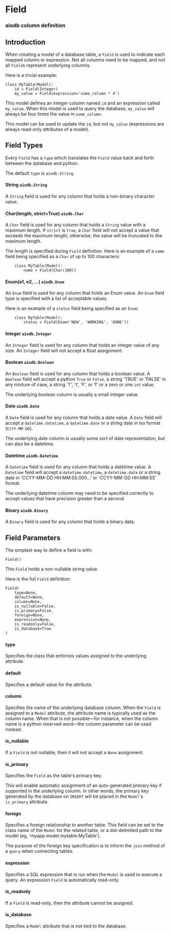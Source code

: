 # Field
### aiodb column definition

## Introduction

When creating a model of a database table,
a `Field` is used to indicate each mapped
column or expression.
Not all columns need to be mapped, and not all
`Field`s represent underlying columns.

Here is a trivial example:
```
class MyTable(Model):
    id = Field(Integer)
    my_value = Field(expression='some_column * 4')
```

This model defines an integer column named `id`
and an expression called `my_value`. When this
model is used to query the database, `my_value`
will always be four times the value in `some_column`.

This model can be used to update the `id`, but not
`my_value` (expressions are always
read-only attributes of a model).

## Field Types

Every `Field` has a `type` which translates the `Field` value
back and forth between the database and python.

The default `type` is `aiodb.String`.

#### String `aiodb.String`

A `String` field is used for any column that holds
a non-binary character value.

#### Char(length, strict=True) `aiodb.Char`

A `Char` field is used for any column that holds a `String`
value with a maximum length.
If `strict` is `True`,
a `Char` field will not accept a value that exceeds the maximum length;
otherwise, the value will be truncated to the maximum length.

The length is specified during `Field` definition.
Here is an example of a `name` field being specified
as a `Char` of up to 100 characters:

```
    class MyTable(Model):
        name = Field(Char(100))
```

#### Enum(e1, e2, ...) `aiodb.Enum`

An `Enum` field is used for any column that holds an Enum value.
An `Enum` field type is specified with a list of acceptable values.

Here is an example of a `status` field being specified
as an `Enum`:

```
    class MyTable(Model):
        status = Field(Enum('NEW', 'WORKING', 'DONE'))
```

#### Integer `aiodb.Integer`

An `Integer` field is used for any column that holds
an integer value of any size.
An `Integer` field will not accept a float assignment.

#### Boolean `aiodb.Boolean`

An `Boolean` field is used for any column that holds
a boolean value.
A `Boolean` field will accept a python `True` or `False`,
a string 'TRUE' or 'FALSE' in any mixture of case,
a string 'T', 't', 'F', or 'f' or a zero or one `int` value.

The underlying boolean column is usually a small integer value.

#### Date `aiodb.Date`
A `Date` field is used for any column that holds
a date value.
A `Date` field will accept a `datetime.datetime`,
a `datetime.date`
or a string date in iso format (`CCYY-MM-DD`).

The underlying date column is usually some sort of date
representation, but can also be a datetime.

#### Datetime `aiodb.Datetime`
A `Datetime` field is used for any column that holds
a datetime value.
A `Datetime` field will accept a `datetime.datetime`,
a `datetime.date`
or a string date in 'CCYY-MM-DD HH:MM:SS.000...' or
'CCYY-MM-DD HH:MM:SS' format.

The underlying datetime column may need to be specified
correctly to accept values that have precision greater than a second.

#### Binary `aiodb.Binary`
A `Binary` field is used for any column that holds
a binary data.

## Field Parameters

The simplest way to define a field is with:
```
Field()
```
This `Field` holds a non-nullable string value.

Here is the full `Field` definition:
```
Field(
    type=None,
    default=None,
    column=None,
    is_nullable=False,
    is_primary=False,
    foreign=None,
    expression=None,
    is_readonly=False,
    is_database=True
)
```

#### type
Specifies the class
that enforces values assigned to the underlying attribute.

#### default
Specifies a default value for the attribute.

#### column
Specifies the name of the underlying database column.
When the `Field` is assigned to a `Model` attribute,
the attribute name is typically used as the column name.
When that is not possible&mdash;for instance,
when the column name is a python reserved word&mdash;the
column parameter can be used instead.

#### is_nullable
If a `Field` is not nullable, then it will not accept
a `None` assignment.

#### is_primary
Specifies the `Field` as the table's primary key.

This will enable automatic assignment of an auto-generated primary key
if supported in the underlying column.
In other words, the primary key generated by the database on `INSERT`
will be placed in the `Model`'s `is_primary` attribute.

#### foreign
Specifies a foreign relationship to another table.
This field can be set to the class name of the `Model` for the related table,
or a dot-delimited path to the model (eg,
'myapp.model.mytable.MyTable').

The purpose of the foreign key specification is to inform the
`join` method of a `query` when connecting tables.

#### expression
Specifies a SQL expression that is run when the `Model`
is used to execute a query.
An expression `Field` is automatically read-only.

#### is_readonly
If a `Field`
is read-only, then the attribute cannot be assigned.

#### is_database
Specifies a `Model` attribute that is not tied to the database.
